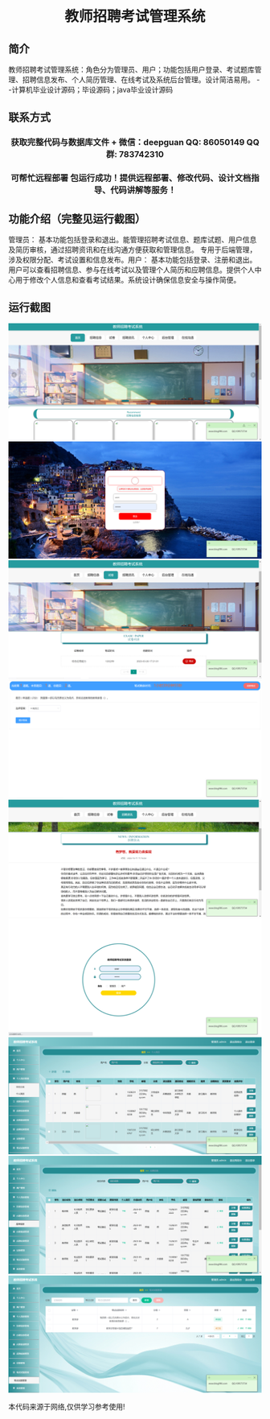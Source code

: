 <p><h1 align="center">教师招聘考试管理系统</h1></p>

## 简介
教师招聘考试管理系统：角色分为管理员、用户；功能包括用户登录、考试题库管理、招聘信息发布、个人简历管理、在线考试及系统后台管理。设计简洁易用。    --计算机毕业设计源码；毕设源码；java毕业设计源码


## 联系方式
<p><h3 align="center">获取完整代码与数据库文件 + 微信：deepguan QQ: 86050149 QQ群: 783742310</h3></p>
<p><h3 align="center">可帮忙远程部署 包运行成功！提供远程部署、修改代码、设计文档指导、代码讲解等服务！</h3></p>

## 功能介绍（完整见运行截图）
管理员： 基本功能包括登录和退出。能管理招聘考试信息、题库试题、用户信息及简历审核，通过招聘资讯和在线沟通方便获取和管理信息。 专用于后端管理，涉及权限分配、考试设置和信息发布。用户： 基本功能包括登录、注册和退出。用户可以查看招聘信息、参与在线考试以及管理个人简历和应聘信息。提供个人中心用于修改个人信息和查看考试结果。系统设计确保信息安全与操作简便。


## 运行截图
![](imgs/588112-20231020105020886-1837173793.png)
![](imgs/588112-20231020105035511-636605336.png)
![](imgs/588112-20231020105122014-957491159.png)
![](imgs/588112-20231020105129573-420671873.png)
![](imgs/588112-20231020105134508-1595991517.png)
![](imgs/588112-20231020105138913-357885870.png)
![](imgs/588112-20231020105143390-1722699756.png)
![](imgs/588112-20231020105149008-1621414443.png)
![](imgs/588112-20231020105154093-810057825.png)

<p>本代码来源于网络,仅供学习参考使用!</p>
